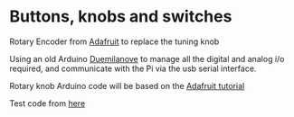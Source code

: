 Buttons, knobs and switches
===========================

Rotary Encoder from [Adafruit](https://www.adafruit.com/product/377) to replace the tuning knob

Using an old Arduino [Duemilanove](https://www.arduino.cc/en/Main/ArduinoBoardDuemilanove) to manage all the digital and analog i/o required, and communicate with the Pi via the usb serial interface.

Rotary knob Arduino code will be based on the [Adafruit tutorial](https://learn.adafruit.com/trinket-usb-volume-knob/add-a-mute-button)

Test code from [here](https://howtomechatronics.com/tutorials/arduino/rotary-encoder-works-use-arduino)
